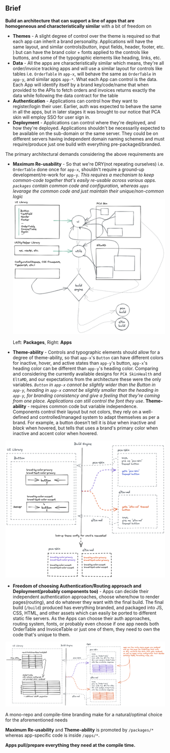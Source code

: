 ## Brief
**Build an architecture that can support a line of apps that are homogeneous and characteristically similar** with a bit of freedom on
- **Themes** - A slight degree of control over the theme is required so that each app can inherit a brand personality. Applications will have the same layout, and similar controls(button, input fields, header, footer, etc. ) but can have the brand color + fonts applied to the controls like buttons, and some of the typographic elements like heading, links, etc.
- **Data** - All the apps are characteristically similar which means, they're all order/invoice tracking apps and will use a similar layout for controls like tables i.e. `OrderTable` in `app-x`, will behave the same as `OrderTable` in `app-y`, and similar apps `app-*`. What each App can control is the data. Each App will identify itself by a brand key/code/name that when provided to the APIs to fetch orders and invoices returns exactly the data while following the data contract for the table
- **Authentication** - Applications can control how they want to register/login their user. Earlier, auth was expected to behave the same in all the apps, but in later stages it was brought to our notice that PCA skin will employ SSO for user sign in.
- **Deployment** - Applications can control where they're deployed, and how they're deployed. Applications shouldn't be necessarily expected to be available on the sub-domain or the same server. They could be on different servers having independent domain naming schemes and must require/produce just one build with everything pre-packaged/branded.

The primary architectural demands considering the above requirements are
- **Maximum Re-usability** - So that we're DRY(not repeating ourselves) i.e. `OrderTable` done once for `app-x`, shouldn't require a ground-up development/re-work for `app-y`. _This requires a mechanism to keep common-code together that's easily re-usable across various apps. `packages` contain common code and configuration, whereas `apps` levarage the common code and just maintain their unique/non-common logic_
<img src="./images/re-use.png" alt="re-use"></img>

    Left: **Packages**, Right: **Apps**

- __Theme-ability__ - Controls and typographic elements should allow for a degree of theme-ability, so that `app-x`'s `Button` can have different colors for inactive, hover, and active states than `app-y`'s button, `app-x`'s heading color can be different than `app-y`'s heading color. Comparing and considering the currently available designs for `PCA SkinHealth` and `EltaMD`, and our expectations from the architecture these were the only variables. _`Button` in `app-x` cannot be slightly wider than the Button in `app-y`, heading in `app-x` cannot be slightly smaller than the heading in `app-y`, for branding consistency and give a feeling that they're coming from one place. Applications can still control the font they use_. **Theme-ability** - requires common code but variable independence. Components control their layout but not colors, they rely on a well-defined and controlled/managed system to adapt themselves as per a brand. For example, a button doesn't tell it is _blue_ when inactive and _black_ when hovered, but tells that uses a brand's primary color when inactive and accent color when hovered.
<img src="./images/theming.png" alt="theming" />

- **Freedom of choosing Authentication/Routing approach and Deployment(probably components too)** - Apps can decide their independent authentication approaches, choose where/how to render pages(routing), and do whatever they want with the final build. The final build (`/build`) produced has everything branded, and packaged into JS, CSS, HTML, and other assets which can easily be ported to different static file servers. As the Apps can choose their auth approaches, routing system, fonts, or probably even choose if one app needs both OrderTable and InvoiceTable or just one of them, they need to own the code that's unique to them.
<img src="./images/abstraction-table.png" alt="abstraction" />

A mono-repo and compile-time branding make for a natural/optimal choice for the aforementioned needs

**Maximum Re-usability** and **Theme-ability** is promoted by `/packages/*` whereas app-specific code is inside `/apps/*`.

**Apps pull/prepare everything they need at the compile time.**
